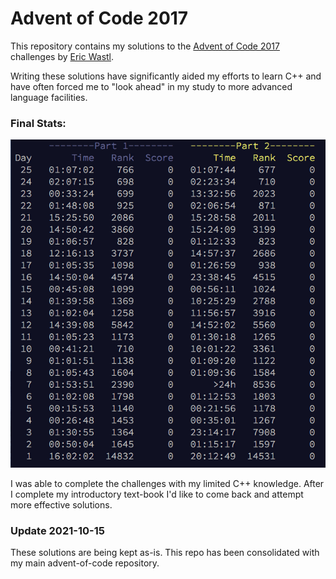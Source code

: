 # Advent of Code 2017

This repository contains my solutions to the [Advent of Code 2017](http://adventofcode.com) challenges by [Eric Wastl](https://github.com/topaz).

Writing these solutions have significantly aided my efforts to learn C++ and have often forced me to "look ahead" in my study to more advanced language facilities.

### Final Stats:

![Advent of Code 2017 completion stats](../images/FinalStats.png)

I was able to complete the challenges with my limited C++ knowledge. After I complete my introductory text-book I'd like to come back and attempt more effective solutions.

### Update 2021-10-15

These solutions are being kept as-is. This repo has been consolidated with my main advent-of-code repository.
